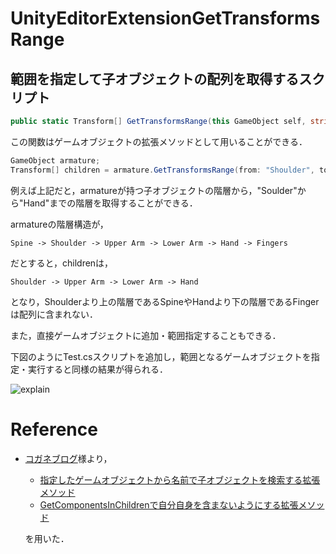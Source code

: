 # UnityEditorExtensionGetTransformsRange
## 範囲を指定して子オブジェクトの配列を取得するスクリプト

```c# : GameObjectExtensions.cs
public static Transform[] GetTransformsRange(this GameObject self, string from, string to, bool includeActive = false)
```

この関数はゲームオブジェクトの拡張メソッドとして用いることができる．

```c# 
GameObject armature;
Transform[] children = armature.GetTransformsRange(from: "Shoulder", to: "Hand"); 
```

例えば上記だと，armatureが持つ子オブジェクトの階層から，"Soulder"から"Hand"までの階層を取得することができる．

armatureの階層構造が，

```
Spine -> Shoulder -> Upper Arm -> Lower Arm -> Hand -> Fingers
```

だとすると，childrenは，

```
Shoulder -> Upper Arm -> Lower Arm -> Hand
```

となり，Shoulderより上の階層であるSpineやHandより下の階層であるFingerは配列に含まれない．

また，直接ゲームオブジェクトに追加・範囲指定することもできる．

下図のようにTest.csスクリプトを追加し，範囲となるゲームオブジェクトを指定・実行すると同様の結果が得られる．

![explain](https://user-images.githubusercontent.com/44863813/102711087-7ceb8880-42fa-11eb-9faf-541cf6993da7.png)




# Reference
- [コガネブログ](https://baba-s.hatenablog.com/)様より，
    - [指定したゲームオブジェクトから名前で子オブジェクトを検索する拡張メソッド](https://baba-s.hatenablog.com/entry/2014/08/01/101104)
    - [GetComponentsInChildrenで自分自身を含まないようにする拡張メソッド](https://baba-s.hatenablog.com/entry/2014/06/05/220224)

    を用いた．

